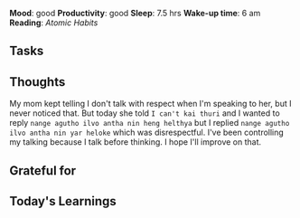 **Mood**: good 
**Productivity**: good
**Sleep**: 7.5 hrs
**Wake-up time**: 6 am
**Reading**: *Atomic Habits*

## Tasks

## Thoughts
My mom kept telling I don't talk with respect when I'm speaking to her, but I never noticed that. But today she told `I can't kai thuri` and I wanted to reply `nange agutho ilvo antha nin heng helthya` but I replied `nange agutho ilvo antha nin yar heloke` which was disrespectful. I've been controlling my talking because I talk before thinking. I hope I'll improve on that. 

## Grateful for


## Today's Learnings
